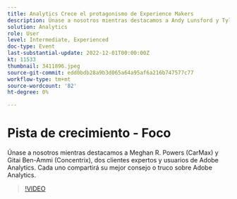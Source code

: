 ```yaml
---
title: Analytics Crece el protagonismo de Experience Makers
description: Únase a nosotros mientras destacamos a Andy Lunsford y Tyler Scott, dos clientes expertos y usuarios de Adobe Analytics. Cada uno compartirá su mejor consejo o truco sobre Adobe Analytics. Su sesión es seguida por una oportunidad de hacer preguntas en vivo. No te lo quieres perder.
solution: Analytics
role: User
level: Intermediate, Experienced
doc-type: Event
last-substantial-update: 2022-12-01T00:00:00Z
kt: 11533
thumbnail: 3411896.jpeg
source-git-commit: edd0bdb28a9b3d065a64a95af6a216b747577c77
workflow-type: tm+mt
source-wordcount: '82'
ht-degree: 0%

---
```


# Pista de crecimiento - Foco

Únase a nosotros mientras destacamos a Meghan R. Powers (CarMax) y Gitai Ben-Ammi (Concentrix), dos clientes expertos y usuarios de Adobe Analytics. Cada uno compartirá su mejor consejo o truco sobre Adobe Analytics.

>[!VIDEO](https://video.tv.adobe.com/v/3411896/?quality=12&learn=on)
